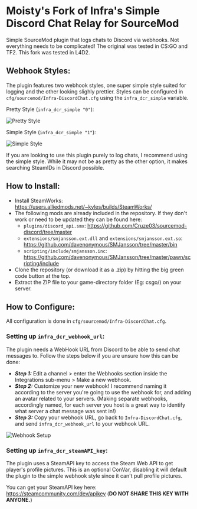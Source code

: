 # Moisty's Fork of Infra's Simple Discord Chat Relay for SourceMod

Simple SourceMod plugin that logs chats to Discord via webhooks. Not everything needs to be complicated! The original was tested in CS:GO and TF2. This fork was tested in L4D2.

## Webhook Styles:

The plugin features two webhook styles, one super simple style suited for logging and the other looking slighly prettier. Styles can be configured in `cfg/sourcemod/Infra-DiscordChat.cfg` using the `infra_dcr_simple` variable.

Pretty Style (`infra_dcr_simple "0"`):

![Pretty Style](https://infra.s-ul.eu/prjXi6Df)

Simple Style (`infra_dcr_simple "1"`):

![Simple Style](https://infra.s-ul.eu/75UIvxUK)

If you are looking to use this plugin purely to log chats, I recommend using the simple style. While it may not be as pretty as the other option, it makes searching SteamIDs in Discord possible. 

## How to Install:

- Install SteamWorks: https://users.alliedmods.net/~kyles/builds/SteamWorks/
- The following mods are already included in the repository. If they don't work or need to be updated they can be found here:
  - `plugins/discord_api.smx`: https://github.com/Cruze03/sourcemod-discord/tree/master
  - `extensions/smjansson.ext.dll` and `extensions/smjansson.ext.so`: https://github.com/davenonymous/SMJansson/tree/master/bin
  - `scripting/include/smjansson.inc`: https://github.com/davenonymous/SMJansson/tree/master/pawn/scripting/include
- Clone the repository (or download it as a .zip) by hitting the big green code button at the top.
- Extract the ZIP file to your game-directory folder (Eg: csgo/) on your server.

## How to Configure:

All configuration is done in `cfg/sourcemod/Infra-DiscordChat.cfg`. 

### Setting up `infra_dcr_webhook_url`:
The plugin needs a WebHook URL from Discord to be able to send chat messages to. Follow the steps below if you are unsure how this can be done:

* ***Step 1:*** Edit a channel > enter the Webhooks section inside the Integrations sub-menu > Make a new webhook.
* ***Step 2:*** Customize your new webhook! I recommend naming it according to the server you're going to use the webhook for, and adding an avatar related to your servers. (Making separate webhooks, accordingly named, for each server you host is a great way to identify what server a chat message was sent in!)
* ***Step 3:*** Copy your webhook URL, go back to `Infra-DiscordChat.cfg`, and send `infra_dcr_webhook_url` to your webhook URL.

![Webhook Setup](https://infra.s-ul.eu/PGIRZY4W)

### Setting up `infra_dcr_steamAPI_key`:
The plugin uses a SteamAPI key to access the Steam Web API to get player's profile pictures. This is an optional ConVar, disabling it will default the plugin to the simple webhook style since it can't pull profile pictures.

You can get your SteamAPI key here: https://steamcommunity.com/dev/apikey (**DO NOT SHARE THIS KEY WITH ANYONE.**)
